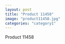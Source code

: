 ```yaml
---
layout: post
title: "Product 11458"
image: "product11458.jpg"
categories: "category1"
---
```

Product 11458
